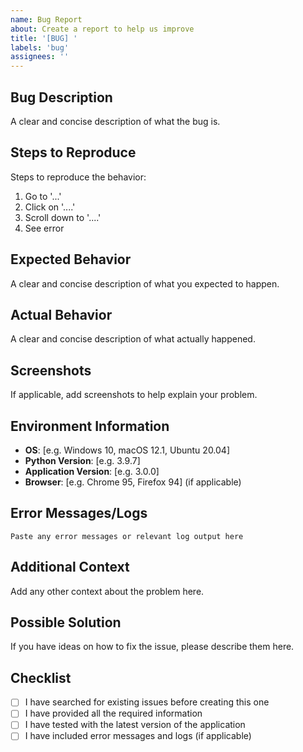 ```yaml
---
name: Bug Report
about: Create a report to help us improve
title: '[BUG] '
labels: 'bug'
assignees: ''
---
```


## Bug Description
A clear and concise description of what the bug is.

## Steps to Reproduce
Steps to reproduce the behavior:
1. Go to '...'
2. Click on '....'
3. Scroll down to '....'
4. See error

## Expected Behavior
A clear and concise description of what you expected to happen.

## Actual Behavior
A clear and concise description of what actually happened.

## Screenshots
If applicable, add screenshots to help explain your problem.

## Environment Information
- **OS**: [e.g. Windows 10, macOS 12.1, Ubuntu 20.04]
- **Python Version**: [e.g. 3.9.7]
- **Application Version**: [e.g. 3.0.0]
- **Browser**: [e.g. Chrome 95, Firefox 94] (if applicable)

## Error Messages/Logs
```
Paste any error messages or relevant log output here
```

## Additional Context
Add any other context about the problem here.

## Possible Solution
If you have ideas on how to fix the issue, please describe them here.

## Checklist
- [ ] I have searched for existing issues before creating this one
- [ ] I have provided all the required information
- [ ] I have tested with the latest version of the application
- [ ] I have included error messages and logs (if applicable)
